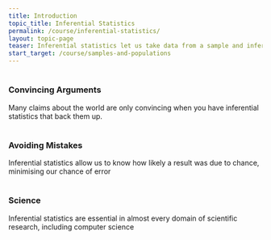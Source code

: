 ```yaml
---
title: Introduction
topic_title: Inferential Statistics
permalink: /course/inferential-statistics/
layout: topic-page
teaser: Inferential statistics let us take data from a sample and infer something about a population
start_target: /course/samples-and-populations
---
```


<div class="col-sm-4">
    <h1 class="text-center"><i class="fa fa-comments" aria-hidden="true"></i></h1>
    <h3 class="text-center">Convincing Arguments</h3>
    <p>Many claims about the world are only convincing when you have inferential statistics that back them up.</p>
</div>

<div class="col-sm-4">
    <h1 class="text-center"><i class="fa fa-warning" aria-hidden="true"></i></h1>
    <h3 class="text-center">Avoiding Mistakes</h3>
    <p>Inferential statistics allow us to know how likely a result was due to chance, minimising our chance of error</p>
</div>

<div class="col-sm-4">
    <h1 class="text-center"><i class="fa fa-bar-chart" aria-hidden="true"></i></h1>
    <h3 class="text-center">Science</h3>
    <p>Inferential statistics are essential in almost every domain of scientific research, including computer science</p>
</div>